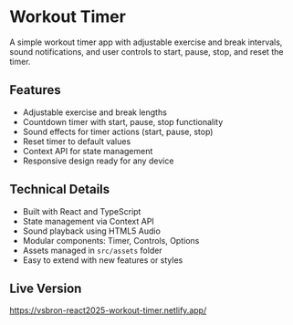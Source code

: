 # Workout Timer

A simple workout timer app with adjustable exercise and break intervals, sound notifications, and user controls to start, pause, stop, and reset the timer.

## Features

- Adjustable exercise and break lengths
- Countdown timer with start, pause, stop functionality
- Sound effects for timer actions (start, pause, stop)
- Reset timer to default values
- Context API for state management
- Responsive design ready for any device

## Technical Details

- Built with React and TypeScript
- State management via Context API
- Sound playback using HTML5 Audio
- Modular components: Timer, Controls, Options
- Assets managed in `src/assets` folder
- Easy to extend with new features or styles

## Live Version

https://vsbron-react2025-workout-timer.netlify.app/

